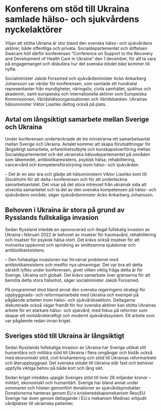 # Konferens om stöd till Ukraina samlade hälso- och sjukvårdens nyckelaktörer

Viljan att stötta Ukraina är stor bland den svenska hälso- och sjukvårdens aktörer, både offentliga och privata. Socialdepartementet och stiftelsen Swecare höll därför konferensen ”Conference on Support to the Recovery and Development of Health Care in Ukraine” den 1 december, för att ta vara på engagemanget och diskutera hur det svenska stödet bäst kommer till nytta.

Socialminister Jakob Forssmed och sjukvårdsminister Acko Ankarberg Johansson var värdar för konferensen, som samlade ett hundratal representanter från myndigheter, näringsliv, civila samhället, sjukhus och akademin, samt europeiska och internationella aktörer som Europeiska Kommissionen, Världshälsoorganisationen och Världsbanken. Ukrainas hälsominister Viktor Liashko deltog också på plats.

## Avtal om långsiktigt samarbete mellan Sverige och Ukraina

Under konferensen undertecknade de tre ministrarna ett samarbetsavtal mellan Sverige och Ukraina. Avtalet kommer att skapa förutsättningar för långsiktigt samarbete, erfarenhetsutbyte och kunskapsöverföring mellan Socialdepartementet och det ukrainska hälsodepartementet på områden som läkemedel, antibiotikaresistens, psykisk hälsa, rehabilitering, cancervård och kompetensförsörjning inom hälso- och sjukvården.

– Det är en stor ära och glädje att hälsoministern Viktor Liashko kom till Stockholm för att delta i konferensen och för att underteckna samarbetsavtalet. Det visar på det stora intresset från ukrainsk sida att utveckla samarbetet och ta del av den svenska kompetensen på hälso- och sjukvårdens område, säger sjukvårdsminister Acko Ankarberg Johansson.

## Behoven i Ukraina är stora på grund av Rysslands fullskaliga invasion

Sedan Ryssland inledde en oprovocerad och illegal fullskalig invasion av Ukraina i februari 2022 är behovet av insatser för traumavård, rehabilitering och insatser för psykisk hälsa stort. Det krävs också insatser för att motverka uppkomst och spridning av smittsamma sjukdomar och antibiotikaresistens.

– Den fullskaliga invasionen har förvärrat problemet med antibiotikaresistens och medför nya utmaningar. Det var bra att detta särskilt lyftes under konferensen, givet vilken viktig fråga detta är för Sverige, Ukraina och globalt. Det krävs samarbete över gränserna för att bemöta detta stora hälsohot, säger socialminister Jakob Forssmed.

På programmet stod bland annat den svenska regeringens strategi för uppbyggnads- och reformsamarbete med Ukraina och exempel på pågående arbeten inom hälso- och sjukvårdssektorn. Deltagarna diskuterade också vägar framåt för hur svenska aktörer kan stötta Ukrainas arbete för en starkare hälso- och sjukvård, med fokus på reformer som skapar ett motståndskraftigt och modernt sjukvårdssystem. Ett arbete som var pågående redan innan kriget.

## Sveriges stöd till Ukraina är långsiktigt

Sedan Rysslands fullskaliga invasion av Ukraina har Sverige utökat sitt humanitära och militära stöd till Ukraina i flera omgångar och bistår också med ekonomiskt stöd, civil krishantering och stöd till Ukrainas reformarbete och återuppbyggnad. Det svenska stödet till Ukraina står fast och behöver uppfylla viktiga behov på både kort och lång sikt.

Sedan kriget inleddes uppgår Sveriges stöd till över 28 miljarder kronor – militärt, ekonomiskt och humanitärt. Sverige har bland annat under sommaren och hösten genomfört donationer av sjukvårdsprodukter. Donationerna hanteras genom EU:s krisberedskapsmekanism RescEU. Sverige har även genom deltagande i EU:s mekanism Medivac erbjudit vårdplatser till ukrainska patienter.
